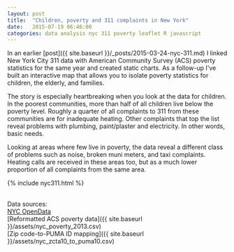 ```yaml
---
layout: post
title:  "Children, poverty and 311 complaints in New York"
date:   2015-07-19 06:46:00
categories: data analysis nyc 311 poverty leaflet R javascript
---
```

In an earlier [post]({{ site.baseurl }}/_posts/2015-03-24-nyc-311.md) I linked New York City 311 data with American Community Survey (ACS) poverty statistics for the same year and created static charts.  As a follow-up I've built an interactive map that allows you to isolate poverty statistics for children, the elderly, and families.

The story is especially heartbreaking when you look at the data for children.  In the poorest communities, more than half of all children live below the poverty level.  Roughly a quarter of all complaints to 311 from these communities are for inadequate heating.  Other complaints that top the list reveal problems with plumbing, paint/plaster and electricity.  In other words, basic needs.

Looking at areas where few live in poverty, the data reveal a different class of problems such as noise, broken muni meters, and taxi complaints.  Heating calls are received in these areas too, but as a much lower proportion of all complaints from the same area.

 {% include nyc311.html %}

 <br />Data sources:<br />
[NYC OpenData](https://nycopendata.socrata.com/Social-Services/311-Service-Requests-from-2010-to-Present/erm2-nwe9)<br />
[Reformatted ACS poverty data]({{ site.baseurl }}/assets/nyc_poverty_2013.csv)<br />
[Zip code-to-PUMA ID mapping]({{ site.baseurl }}/assets/nyc_zcta10_to_puma10.csv)<br />
                                                                                                                                                                                                 
